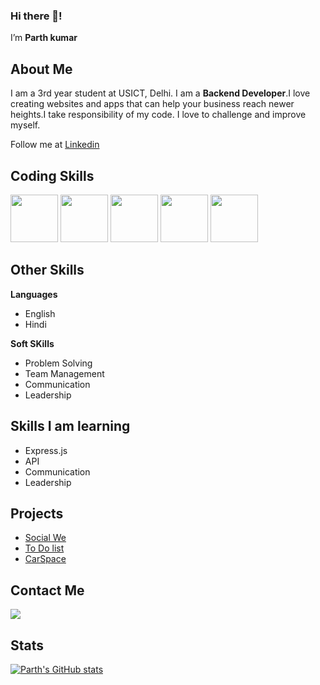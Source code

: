 ### Hi there 👋!
I’m **Parth kumar**

## About Me
I am a 3rd year student at USICT, Delhi. I am a **Backend Developer**.I love creating websites and apps that can help your business reach newer heights.I take responsibility of my code.
I love to challenge and improve myself.

Follow me at [Linkedin](https://www.linkedin.com/in/i-am-parth-kumar/)

## Coding Skills
<p>
    <img src="https://camo.githubusercontent.com/8fca5c95cc983578ef599700d97e264dc729660668b4eb75510e5fb2099683a4/68747470733a2f2f77372e706e6777696e672e636f6d2f706e67732f34362f3632362f706e672d7472616e73706172656e742d632d6c6f676f2d7468652d632d70726f6772616d6d696e672d6c616e67756167652d636f6d70757465722d69636f6e732d636f6d70757465722d70726f6772616d6d696e672d736f757263652d636f64652d70726f6772616d6d696e672d6d697363656c6c616e656f75732d74656d706c6174652d626c75652e706e67" height=76>
  <img src="https://camo.githubusercontent.com/a938376ddb235ca920adf24ff19190d65f51381a4c0c4f9e1f9537b798fa98d9/68747470733a2f2f69636f6e322e636c65616e706e672e636f6d2f32303138303432352f7865712f6b697373706e672d6e6f64652d6a732d6a6176617363726970742d7765622d6170706c69636174696f6e2d657870726573732d6a732d636f6d702d35616530663834646537623830392e313933393934363231353234363933303639393439312e6a7067" height=76>
  <img src="https://camo.githubusercontent.com/05b15cb7064b7bc12239844823b355ced833efe1e1aa6c346642b65002fea6f6/68747470733a2f2f6d706e672e737562706e672e636f6d2f32303139303332382f7365692f6b697373706e672d6d6f6e676f64622d64617461626173652d6e6f73716c2d73686172642d696173692d6d6f6e676f64622d757365722d67726f75702d696173692d6d65652d35633964393332356530323736372e353038323737393231353533383330363933393138312e6a7067" height=76>
  <img src="https://camo.githubusercontent.com/3055a51621dee104f61bea981181aa721787fa52eb741f3e301e30c967772ff4/68747470733a2f2f6d706e672e737562706e672e636f6d2f32303139303632372f7474782f6b697373706e672d6a6176617363726970742d636f6d70757465722d69636f6e732d7363616c61626c652d766563746f722d67726170686963732d6c6973742d6f662d6a6176617363726970742d656e68616e63656d656e74732d66616e646f6d2d646576656c6f706572732d35643134353839356230363235332e373832343631313031353631363134343835373232352e6a7067" height=76>

<img src="https://camo.githubusercontent.com/5e8b7795ea015ba651e5aa642f0209876585317fc50677bfec86e6acde3a6cd7/68747470733a2f2f746f70706e672e636f6d2f2f7075626c69632f75706c6f6164732f707265766965772f626f6f7473747261702d66656174757265642d696d6167652d626f6f7473747261702d332d6c6f676f2d313135363332393331333074656f756639337170752e706e67" height=76>
  <!--       <p>
  <img src="" height=76> -->
  
</p>

## Other Skills

**Languages**
   - English
   - Hindi
 
**Soft SKills**
   - Problem Solving
   - Team Management
   - Communication
   - Leadership
 

## Skills I am learning
   - Express.js
   - API
   - Communication
   - Leadership


## Projects
   - [Social We](https://github.com/Parthkumar507/social-we)
   - [To Do list](https://github.com/Parthkumar507/ToDo-App)
   - [CarSpace](https://github.com/Parthkumar507/Car-Space-3)

## Contact Me
 [<img src="https://camo.githubusercontent.com/297212f5cfd71f14f1a774a22bfd24b24bfa996aa72f4d941f790c8606ca8f0d/68747470733a2f2f696d672e736869656c64732e696f2f62616467652f4769744875622d2532333132313030452e7376673f267374796c653d666f722d7468652d6261646765266c6f676f3d476974687562266c6f676f436f6c6f723d7768697465">](https://github.com/Parthkumar507)
 
 ## Stats
 [![Parth's GitHub stats](https://github-readme-stats.vercel.app/api?username=Parthkumar507)](https://github.com/anuraghazra/github-readme-stats)
<!--  [![Top Langs](https://github-readme-stats.vercel.app/api/top-langs/?username=Parthkumar507&layout=compact)](https://github.com/anuraghazra/github-readme-stats) -->
 


<!-- 
- 👀 I’m interested in ...
- 🌱 I’m currently learning ...
- 💞️ I’m looking to collaborate on ...
- 📫 How to reach me ...
 -->
<!---
Parthkumar507/Parthkumar507 is a ✨ special ✨ repository because its `README.md` (this file) appears on your GitHub profile.
You can click the Preview link to take a look at your changes.
--->
